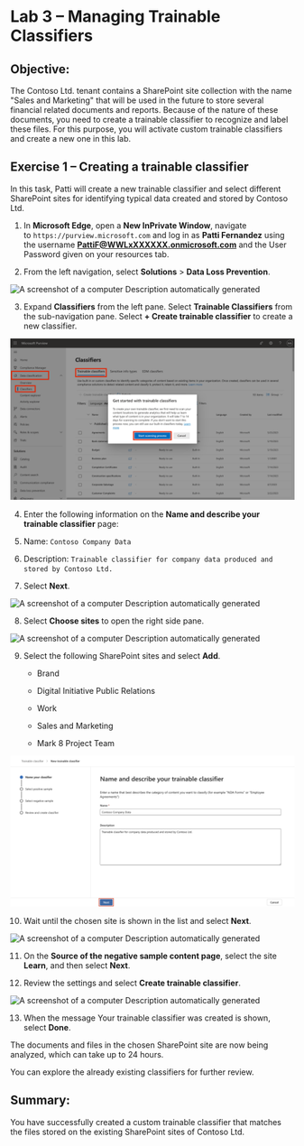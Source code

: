 # Lab 3 – Managing Trainable Classifiers

## Objective:

The Contoso Ltd. tenant contains a SharePoint site collection with the
name "Sales and Marketing" that will be used in the future to store
several financial related documents and reports. Because of the nature
of these documents, you need to create a trainable classifier to
recognize and label these files. For this purpose, you will activate
custom trainable classifiers and create a new one in this lab.

## Exercise 1 – Creating a trainable classifier

In this task, Patti will create a new trainable classifier and select
different SharePoint sites for identifying typical data created and
stored by Contoso Ltd.

1.  In **Microsoft Edge**, open a **New InPrivate Window**, navigate
    to ```https://purview.microsoft.com``` and log in as **Patti
    Fernandez** using the username **PattiF@WWLxXXXXXX.onmicrosoft.com**
    and the User Password given on your resources tab.

2.  From the left navigation, select **Solutions** \> **Data Loss
    Prevention**.

![A screenshot of a computer Description automatically
generated](./media/image1.png)

3. Expand **Classifiers** from the left pane. Select **Trainable
    Classifiers** from the sub-navigation pane. Select **+ Create
    trainable classifier** to create a new classifier.

![](./media/image2.png)

4. Enter the following information on the **Name and describe your
    trainable classifier** page:

5. Name: ```Contoso Company Data```

6. Description: ```Trainable classifier for company data produced and
    stored by Contoso Ltd.```

7. Select **Next**.

![A screenshot of a computer Description automatically
generated](./media/image3.png)

8. Select **Choose sites** to open the right side pane.

![A screenshot of a computer Description automatically
generated](./media/image4.png)

9. Select the following SharePoint sites and select **Add**.

    - Brand

    - Digital Initiative Public Relations

    - Work

    - Sales and Marketing

    - Mark 8 Project Team

![](./media/image5.png)

10. Wait until the chosen site is shown in the list and select **Next**.

![A screenshot of a computer Description automatically
generated](./media/image6.png)

11. On the **Source of the negative sample content page**, select the
    site **Learn**, and then select **Next**.

12. Review the settings and select **Create trainable classifier**.

![A screenshot of a computer Description automatically
generated](./media/image7.png)

13. When the message Your trainable classifier was created is shown,
    select **Done**.

The documents and files in the chosen SharePoint site are now being
analyzed, which can take up to 24 hours.

You can explore the already existing classifiers for further review.

## Summary:

You have successfully created a custom trainable classifier that matches
the files stored on the existing SharePoint sites of Contoso Ltd.